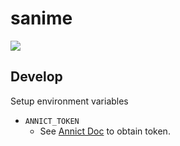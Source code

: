 # sanime

![](https://img.shields.io/badge/code%20quality-needs%20refactoring-critical)

## Develop

Setup environment variables

- `ANNICT_TOKEN`
  - See [Annict Doc](https://developers.annict.com/docs/authentication/personal-access-token) to obtain token.
